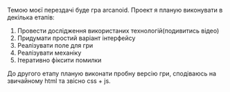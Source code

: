 Темою моєї перездачі буде гра arcanoid. Проект я планую виконувати в декілька
етапів: 
1. Провести дослідження використаних технологій(подивитись відео)
2. Придумати простий варіант інтерфейсу
3. Реалізувати поле для гри
4. Реалізувати механіку
5. Ітеративно фіксити помилки

До другого етапу планую виконати пробну версію гри, сподіваюсь на звичайному
html та звісно css + js. 
